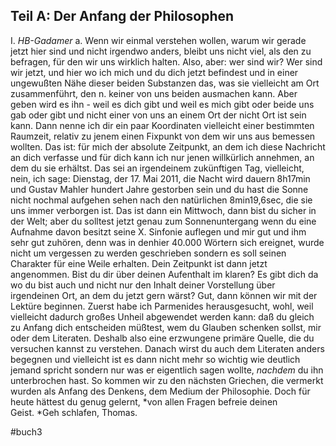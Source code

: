 ## Teil A: Der Anfang der Philosophen
I. *HB-Gadamer*
a. Wenn wir einmal verstehen wollen, warum wir gerade jetzt hier sind und nicht irgendwo anders, bleibt uns nicht viel, als den zu befragen, für den wir uns wirklich halten. Also, aber: wer sind wir? Wer sind wir jetzt, und hier wo ich mich und du dich jetzt befindest und in einer ungewußten Nähe dieser beiden Substanzen das, was sie vielleicht am Ort zusammenführt, den n. keiner von uns beiden ausmachen kann. Aber geben wird es ihn - weil es dich gibt und weil es mich gibt oder beide uns gab oder gibt und nicht einer von uns an einem Ort der nicht Ort ist sein kann. Dann nenne ich dir ein paar Koordinaten vielleicht einer bestimmten Raumzeit, relativ zu jenem einen Fixpunkt von dem wir uns aus bemessen wollten. Das ist: für mich der absolute Zeitpunkt, an dem ich diese Nachricht an dich verfasse und für dich kann ich nur jenen willkürlich annehmen, an dem du sie erhältst. Das sei an irgendeinem zukünftigen Tag, vielleicht, nein, ich sage: Dienstag, der 17. Mai 2011, die Nacht wird dauern 8h17min und Gustav Mahler hundert Jahre gestorben sein und du hast die Sonne nicht nochmal aufgehen sehen nach den natürlichen 8min19,6sec, die sie uns immer verborgen ist. Das ist dann ein Mittwoch, dann bist du sicher in der Welt; aber du solltest jetzt genau zum Sonnenuntergang wenn du eine Aufnahme davon besitzt seine X. Sinfonie auflegen und mir gut und ihm sehr gut zuhören, denn was in denhier 40.000 Wörtern sich ereignet, wurde nicht um vergessen zu werden geschrieben sondern es soll seinen Charakter für eine Weile erhalten.
Dein Zeitpunkt ist dann jetzt angenommen. Bist du dir über deinen Aufenthalt im klaren? Es gibt dich da wo du bist auch und nicht nur den Inhalt deiner Vorstellung über irgendeinen Ort, an dem du jetzt gern wärst? Gut, dann können wir mit der Lektüre beginnen. Zuerst habe ich Parmenides herausgesucht, wohl, weil vielleicht dadurch großes Unheil abgewendet werden kann: daß du gleich zu Anfang dich entscheiden müßtest, wem du Glauben schenken sollst, mir oder dem Literaten. Deshalb also eine erzwungene primäre Quelle, die du versuchen kannst zu verstehen. Danach wirst du auch dem Literaten anders begegnen und vielleicht ist es dann nicht mehr so wichtig wie deutlich jemand spricht sondern nur was er eigentlich sagen wollte, *nachdem* du ihn unterbrochen hast. So kommen wir zu den nächsten Griechen, die vermerkt wurden als Anfang des Denkens, dem Medium der Philosophie. Doch für heute hättest du genug gelernt, *von allen Fragen befreie deinen Geist. *Geh schlafen, Thomas.

#buch3